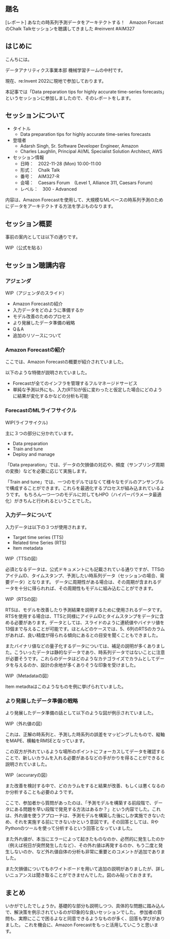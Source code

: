 
## 題名

[レポート] あなたの時系列予測データをアーキテクトする！　Amazon ForcastのChalk Talkセッションを聴講してきました #reinvent #AIM327

## はじめに

こんちには。

データアナリティクス事業本部 機械学習チームの中村です。

現在、re:Invent 2022に現地で参加しております。

本記事では「Data preparation tips for highly accurate time-series forecasts」というセッションに参加しましたので、そのレポートをします。

## セッションについて

- タイトル
  - Data preparation tips for highly accurate time-series forecasts
- 登壇者
  - Adarsh Singh, Sr. Software Developer Engineer, Amazon
  - Charles Laughlin, Principal AI/ML Specialist Solution Architect, AWS
- セッション情報
  - 日時：　2022-11-28 (Mon) 10:00-11:00
  - 形式：　Chalk Talk
  - 番号：　AIM327-R
  - 会場：　Caesars Forum　(Level 1, Alliance 311, Caesars Forum)
  - レベル：　300 - Advanced

内容は、Amazon Forecastを使用して、大規模なMLベースの時系列予測のためにデータをアーキテクトする方法を学ぶものなります。

## セッション概要

事前の案内としては以下の通りです。

WIP（公式を貼る）

## セッション聴講内容

### アジェンダ

WIP（アジェンダのスライド）

- Amazon Forecastの紹介
- 入力データをどのように準備するか
- モデル改善のためのプロセス
- より発展したデータ準備の戦略
- Q＆A
- 追加のリソースについて

### Amazon Forecastの紹介

ここでは、Amazon Forecastの概要が紹介されていました。

以下のような特徴が説明されていました。

- Forecastが全てのインフラを管理するフルマネージドサービス
- 単純な予測以外にも、入力(RTS)が仮に変わったと仮定した場合にどのように結果が変化するかなどの分析も可能

### ForecastのMLライフサイクル

WIP(ライフサイクル)

主に３つの部分に分かれています。

- Data preparation
- Train and tune
- Deploy and manage

「Data preparation」では、データの欠損値の対応や、頻度（サンプリング周期の変換）などを必要に応じて実施します。

「Train and tune」では、一つのモデルではなくて様々なモデルのアンサンブルで構成することができます。これらを最適化するプロセスが組み込まれているようです。
もちろん一つ一つのモデルに対してもHPO（ハイパーパラメータ最適化）がきちんと行われるということでした。

### 入力データについて

入力データは以下の３つが使用されます。

- Target time series (TTS)
- Related time Series (RTS)
- Item metadata

WIP（TTSの図）

必須となるデータは、公式ドキュメントにも記載されている通りですが、TTSのアイテムID、タイムスタンプ、予測したい時系列データ（セッションの場合、需要データ）となります。
データに周期性がある場合は、その周期が含まれるデータを十分に得られれば、その周期性もモデルに組み込むことができます。

WIP（RTSの図）

RTSは、モデルを改善したり予測結果を説明するために使用されるデータです。
RTSを使用する場合は、TTSと同様にアイテムIDとタイムスタンプをデータに含める必要があります。データとしては、スライドのように連続値やバイナリ値を13個まで与えることが可能です。ほとんどのケースでは、5、6列のRTSのカラムがあれば、良い精度が得られる傾向にあるとの目安を聞くこともできました。

またバイナリ値などの量子化するデータについては、補足の説明が多くありました。こういったデータは静的なデータであり、時系列データではないことに注意が必要そうです。これらのデータはどのようなカテゴライズでカラムとしてデータを与えるのか、設計の余地が多くありそうな印象を受けました。

WIP（Metadataの図）

Item metadtaはこのようなものを例に挙げられていました。

### より発展したデータ準備の戦略

より発展したデータ準備の話として以下のような図が例示されていました。

WIP（外れ値の図）

これは、正解の時系列と、予測した時系列の誤差をマッピングしたもので、縦軸をMAPE、横軸をRMSEとなっています。

この双方が外れているような場所のポイントにフォーカスしてデータを確認することで、新しいカラムを入れる必要があるなどの手がかりを得ることができると説明されていました。

WIP（accuraryの図）

また改善を検討する中で、どのカラムをすると結果が改善、もしくは悪くなるのか分析することも必要のようです。

ここで、参加者から質問があったのは、「予測モデルを構築する前段階で、データにある問題を早い段階で発見する方法はあるか？」という内容でした。これは、外れ値を使うアプローチは、予測モデルを構築した後にしか実施できないため、それを実施する前にできないかという意図です。その回答としては、RやPythonのツールを使って分析するという回答となっていました。

また外れ値が、本当にエラーによって起きたものなのか、必然的に発生したのか（例えば祝日が突然発生したなど）、その外れ値は再発するのか、もう二度と発生しないのか、など外れ値自体の分析も非常に重要とのコメントが追加でありました。

また欠損値についてもホワイトボードを用いて追加の説明がありましたが、詳しいニュアンスは聞き取ることができませんでした。図のみ貼っておきます。

## まとめ

いかがでしたでしょうか。基礎的な部分も説明しつつ、具体的な問題に踏み込んで、解決策を例示されているのが印象的な良いセッションでした。
参加者の質問も、実際にここで困るよなと同意できるようなものが多く、回答も学びがありました。
これを機会に、Amazon Forecastをもっと活用していこうと思います。
